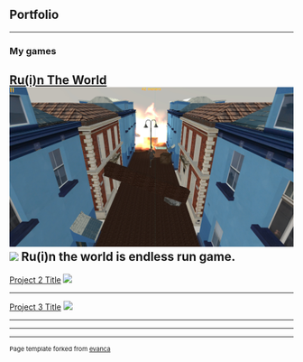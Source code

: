 ## Portfolio

---

### My games 

[Ru(i)n The World](/sample_page)
<img src="images/Ruin the world game.jpg"/>
<img src="ruin the world game (2).jpg"/>
Ru(i)n the world is endless run game. 
---
[Project 2 Title](/pdf/sample_presentation.pdf)
<img src="images/dummy_thumbnail.jpg?raw=true"/>

---
[Project 3 Title](http://example.com/)
<img src="images/dummy_thumbnail.jpg?raw=true"/>

---



---




---
<p style="font-size:11px">Page template forked from <a href="https://github.com/evanca/quick-portfolio">evanca</a></p>
<!-- Remove above link if you don't want to attibute -->
